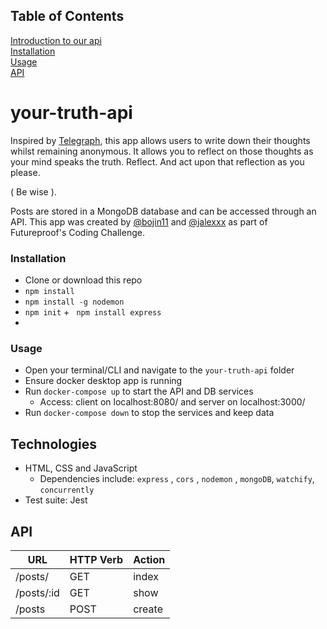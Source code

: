 ## Table of Contents
[Introduction to our api](#your-truth-api)  
[Installation](#Installation)  
[Usage](#Usage)  
[API](#api)  
 
# your-truth-api

Inspired by [Telegraph](https://telegra.ph/), this app allows users to write down their thoughts whilst remaining anonymous. It allows you to reflect on those thoughts as your mind speaks the truth. Reflect. And act upon that reflection as you please. 

( Be wise ). 

Posts are stored in a MongoDB database and can be accessed through an API. This app was created by [@bojin11](https://github.com/bojin11) and [@jalexxx](https://github.com/jalexxx/) as part of Futureproof's Coding Challenge.

### Installation

- Clone or download this repo
- `npm install`
-  `npm install -g nodemon`
-  `npm init` + ` npm install express`
-  
### Usage

- Open your terminal/CLI and navigate to the `your-truth-api` folder
- Ensure docker desktop app is running
- Run `docker-compose up` to start the API and DB services
  - Access: client on localhost:8080/ and server on localhost:3000/
- Run `docker-compose down` to stop the services and keep data

## Technologies

- HTML, CSS and JavaScript
  - Dependencies include: `express` , `cors` , `nodemon` , `mongoDB`, `watchify`, `concurrently`
- Test suite: Jest

## API
| **URL** | **HTTP Verb** |  **Action**|
|------------|-------------|------------|
| /posts/         	| GET       	| index  
| /posts/:id        | GET       	| show   
| /posts          	| POST      	| create   
